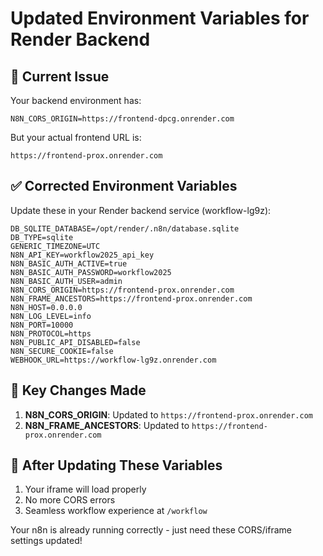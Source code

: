 # Updated Environment Variables for Render Backend

## 🔧 Current Issue
Your backend environment has:
```
N8N_CORS_ORIGIN=https://frontend-dpcg.onrender.com
```

But your actual frontend URL is:
```
https://frontend-prox.onrender.com
```

## ✅ Corrected Environment Variables
Update these in your Render backend service (workflow-lg9z):

```
DB_SQLITE_DATABASE=/opt/render/.n8n/database.sqlite
DB_TYPE=sqlite
GENERIC_TIMEZONE=UTC
N8N_API_KEY=workflow2025_api_key
N8N_BASIC_AUTH_ACTIVE=true
N8N_BASIC_AUTH_PASSWORD=workflow2025
N8N_BASIC_AUTH_USER=admin
N8N_CORS_ORIGIN=https://frontend-prox.onrender.com
N8N_FRAME_ANCESTORS=https://frontend-prox.onrender.com
N8N_HOST=0.0.0.0
N8N_LOG_LEVEL=info
N8N_PORT=10000
N8N_PROTOCOL=https
N8N_PUBLIC_API_DISABLED=false
N8N_SECURE_COOKIE=false
WEBHOOK_URL=https://workflow-lg9z.onrender.com
```

## 🔑 Key Changes Made
1. **N8N_CORS_ORIGIN**: Updated to `https://frontend-prox.onrender.com`
2. **N8N_FRAME_ANCESTORS**: Updated to `https://frontend-prox.onrender.com`

## 🚀 After Updating These Variables
1. Your iframe will load properly
2. No more CORS errors
3. Seamless workflow experience at `/workflow`

Your n8n is already running correctly - just need these CORS/iframe settings updated!
